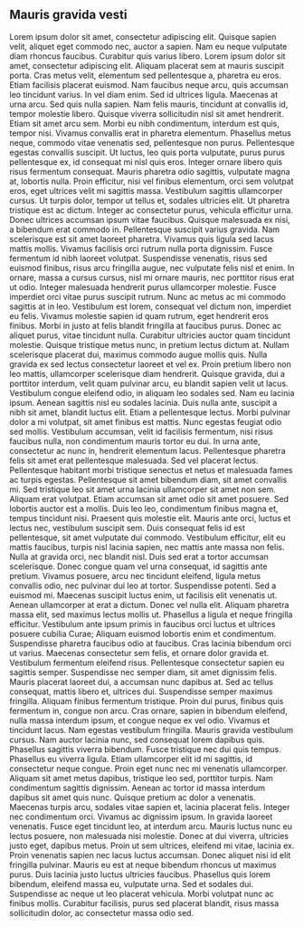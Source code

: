 ## Mauris gravida vesti

Lorem ipsum dolor sit amet, consectetur adipiscing elit. Quisque sapien velit, aliquet eget commodo nec, auctor a sapien. Nam eu neque vulputate diam rhoncus faucibus. Curabitur quis varius libero. Lorem ipsum dolor sit amet, consectetur adipiscing elit. Aliquam placerat sem at mauris suscipit porta. Cras metus velit, elementum sed pellentesque a, pharetra eu eros. Etiam facilisis placerat euismod. Nam faucibus neque arcu, quis accumsan leo tincidunt varius. In vel diam enim. Sed id ultrices ligula. Maecenas at urna arcu. Sed quis nulla sapien. Nam felis mauris, tincidunt at convallis id, tempor molestie libero. Quisque viverra sollicitudin nisl sit amet hendrerit. Etiam sit amet arcu sem. Morbi eu nibh condimentum, interdum est quis, tempor nisi. Vivamus convallis erat in pharetra elementum. Phasellus metus neque, commodo vitae venenatis sed, pellentesque non purus. Pellentesque egestas convallis suscipit. Ut luctus, leo quis porta vulputate, purus purus pellentesque ex, id consequat mi nisl quis eros. Integer ornare libero quis risus fermentum consequat. Mauris pharetra odio sagittis, vulputate magna at, lobortis nulla. Proin efficitur, nisi vel finibus elementum, orci sem volutpat eros, eget ultrices velit mi sagittis massa. Vestibulum sagittis ullamcorper cursus. Ut turpis dolor, tempor ut tellus et, sodales ultricies elit. Ut pharetra tristique est ac dictum. Integer ac consectetur purus, vehicula efficitur urna. Donec ultrices accumsan ipsum vitae faucibus. Quisque malesuada ex nisi, a bibendum erat commodo in. Pellentesque suscipit varius gravida. Nam scelerisque est sit amet laoreet pharetra. Vivamus quis ligula sed lacus mattis mollis. Vivamus facilisis orci rutrum nulla porta dignissim. Fusce fermentum id nibh laoreet volutpat. Suspendisse venenatis, risus sed euismod finibus, risus arcu fringilla augue, nec vulputate felis nisl et enim. In ornare, massa a cursus cursus, nisl mi ornare mauris, nec porttitor risus erat ut odio. Integer malesuada hendrerit purus ullamcorper molestie. Fusce imperdiet orci vitae purus suscipit rutrum. Nunc ac metus ac mi commodo sagittis at in leo. Vestibulum est lorem, consequat vel dictum non, imperdiet eu felis. Vivamus molestie sapien id quam rutrum, eget hendrerit eros finibus. Morbi in justo at felis blandit fringilla at faucibus purus. Donec ac aliquet purus, vitae tincidunt nulla. Curabitur ultricies auctor quam tincidunt molestie. Quisque tristique metus nunc, in pretium lectus dictum at. Nullam scelerisque placerat dui, maximus commodo augue mollis quis. Nulla gravida ex sed lectus consectetur laoreet et vel ex. Proin pretium libero non leo mattis, ullamcorper scelerisque diam hendrerit. Quisque gravida, dui a porttitor interdum, velit quam pulvinar arcu, eu blandit sapien velit ut lacus. Vestibulum congue eleifend odio, in aliquam leo sodales sed. Nam eu lacinia ipsum. Aenean sagittis nisl eu sodales lacinia. Duis nulla ante, suscipit a nibh sit amet, blandit luctus elit. Etiam a pellentesque lectus. Morbi pulvinar dolor a mi volutpat, sit amet finibus est mattis. Nunc egestas feugiat odio sed mollis. Vestibulum accumsan, velit id facilisis fermentum, nisi risus faucibus nulla, non condimentum mauris tortor eu dui. In urna ante, consectetur ac nunc in, hendrerit elementum lacus. Pellentesque pharetra felis sit amet erat pellentesque malesuada. Sed vel placerat lectus. Pellentesque habitant morbi tristique senectus et netus et malesuada fames ac turpis egestas. Pellentesque sit amet bibendum diam, sit amet convallis mi. Sed tristique leo sit amet urna lacinia ullamcorper sit amet non sem. Aliquam erat volutpat. Etiam accumsan sit amet odio sit amet posuere. Sed lobortis auctor est a mollis. Duis leo leo, condimentum finibus magna et, tempus tincidunt nisi. Praesent quis molestie elit. Mauris ante orci, luctus et lectus nec, vestibulum suscipit sem. Duis consequat felis id est pellentesque, sit amet vulputate dui commodo. Vestibulum efficitur, elit eu mattis faucibus, turpis nisl lacinia sapien, nec mattis ante massa non felis. Nulla at gravida orci, nec blandit nisl. Duis sed erat a tortor accumsan scelerisque. Donec congue quam vel urna consequat, id sagittis ante pretium. Vivamus posuere, arcu nec tincidunt eleifend, ligula metus convallis odio, nec pulvinar dui leo at tortor. Suspendisse potenti. Sed a euismod mi. Maecenas suscipit luctus enim, ut facilisis elit venenatis ut. Aenean ullamcorper at erat a dictum. Donec vel nulla elit. Aliquam pharetra massa elit, sed maximus lectus mollis ut. Phasellus a ligula et neque fringilla efficitur. Vestibulum ante ipsum primis in faucibus orci luctus et ultrices posuere cubilia Curae; Aliquam euismod lobortis enim et condimentum. Suspendisse pharetra faucibus odio at faucibus. Cras lacinia bibendum orci ut varius. Maecenas consectetur sem felis, et ornare dolor gravida et. Vestibulum fermentum eleifend risus. Pellentesque consectetur sapien eu sagittis semper. Suspendisse nec semper diam, sit amet dignissim felis. Mauris placerat laoreet dui, a accumsan nunc dapibus at. Sed ac tellus consequat, mattis libero et, ultrices dui. Suspendisse semper maximus fringilla. Aliquam finibus fermentum tristique. Proin dui purus, finibus quis fermentum in, congue non arcu. Cras ornare, sapien in bibendum eleifend, nulla massa interdum ipsum, et congue neque ex vel odio. Vivamus et tincidunt lacus. Nam egestas vestibulum fringilla. Mauris gravida vestibulum cursus. Nam auctor lacinia nunc, sed consequat lorem dapibus quis. Phasellus sagittis viverra bibendum. Fusce tristique nec dui quis tempus. Phasellus eu viverra ligula. Etiam ullamcorper elit id mi sagittis, id consectetur neque congue. Proin eget nunc nec mi venenatis ullamcorper. Aliquam sit amet metus dapibus, tristique leo sed, porttitor turpis. Nam condimentum sagittis dignissim. Aenean ac tortor id massa interdum dapibus sit amet quis nunc. Quisque pretium ac dolor a venenatis. Maecenas turpis arcu, sodales vitae sapien et, lacinia placerat felis. Integer nec condimentum orci. Vivamus ac dignissim ipsum. In gravida laoreet venenatis. Fusce eget tincidunt leo, at interdum arcu. Mauris luctus nunc eu lectus posuere, non malesuada nisi molestie. Donec at dui viverra, ultricies justo eget, dapibus metus. Proin ut sem ultrices, eleifend mi vitae, lacinia ex. Proin venenatis sapien nec lacus luctus accumsan. Donec aliquet nisi id elit fringilla pulvinar. Mauris eu est at neque bibendum rhoncus ut maximus purus. Duis lacinia justo luctus ultricies faucibus. Phasellus quis lorem bibendum, eleifend massa eu, vulputate urna. Sed et sodales dui. Suspendisse ac neque ut leo placerat vehicula. Morbi volutpat nunc ac finibus mollis. Curabitur facilisis, purus sed placerat blandit, risus massa sollicitudin dolor, ac consectetur massa odio sed.